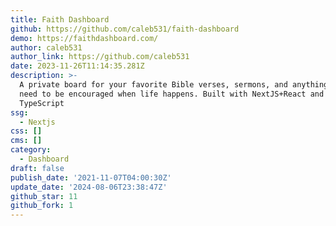 ```yaml
---
title: Faith Dashboard
github: https://github.com/caleb531/faith-dashboard
demo: https://faithdashboard.com/
author: caleb531
author_link: https://github.com/caleb531
date: 2023-11-26T11:14:35.281Z
description: >-
  A private board for your favorite Bible verses, sermons, and anything else you
  need to be encouraged when life happens. Built with NextJS+React and
  TypeScript
ssg:
  - Nextjs
css: []
cms: []
category:
  - Dashboard
draft: false
publish_date: '2021-11-07T04:00:30Z'
update_date: '2024-08-06T23:38:47Z'
github_star: 11
github_fork: 1
---
```

